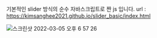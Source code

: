 기본적인 slider 방식의 순수 자바스크립트로 짠 js 입니다.
url : https://kimsanghee2021.github.io/slider_basic/index.html

![스크린샷 2022-03-05 오후 6 57 26](https://user-images.githubusercontent.com/79260181/156878415-6192bba2-6593-4638-934b-980733fe3d0e.png)
